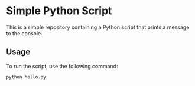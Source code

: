 # Simple Python Script

This is a simple repository containing a Python script that prints a message to the console.

## Usage

To run the script, use the following command:

```bash
python hello.py
